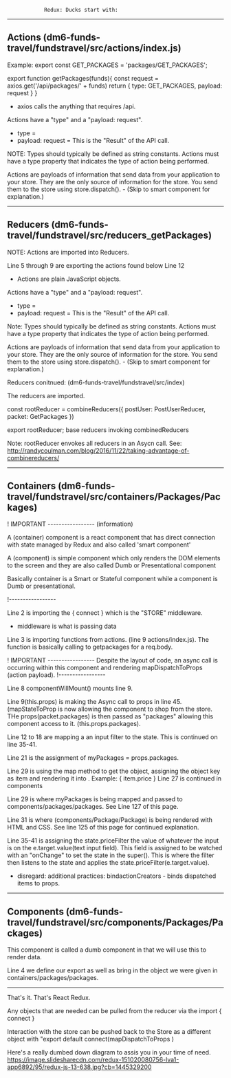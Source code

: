                 Redux: Ducks start with:
-----------------------------------------------------------

Actions (dm6-funds-travel/fundstravel/src/actions/index.js)
-----------------------------------------------------------

Example:
export const GET_PACKAGES = 'packages/GET_PACKAGES';


export function getPackages(funds){
  const request = axios.get('/api/packages/' + funds)
  return {
    type: GET_PACKAGES,
    payload: request
  }
}

* axios calls the anything that requires /api. 

Actions have a "type" and a "payload: request".
- type               =   
- payload: request   =  This is the "Result" of the API call.

NOTE:
Types should typically be defined as string constants. Actions must have a type property that indicates the type of action being performed. 

Actions are payloads of information that send data from your application to your store. They are the only source of information for the store. You send them to the store using store.dispatch(). - (Skip to smart component for explanation.)


-----------------------------------------------------------

Reducers (dm6-funds-travel/fundstravel/src/reducers_getPackages)
-----------------------------------------------------------

NOTE: Actions are imported into Reducers.

Line 5 through 9 are exporting the actions found below Line 12 

* Actions are plain JavaScript objects. 

Actions have a "type" and a "payload: request".
- type               =   
- payload: request   =  This is the "Result" of the API call.

Note:
Types should typically be defined as string constants. Actions must have a type property that indicates the type of action being performed. 

Actions are payloads of information that send data from your application to your store. They are the only source of information for the store. You send them to the store using store.dispatch(). - (Skip to smart component for explanation.)

Reducers conitnued: (dm6-funds-travel/fundstravel/src/index)

The reducers are imported.

const rootReducer = combineReducers({
  postUser: PostUserReducer,
  packet: GetPackages
})

export rootReducer;
base reducers invoking combinedReducers

Note: rootReducer envokes all reducers in an Asycn call.
See: http://randycoulman.com/blog/2016/11/22/taking-advantage-of-combinereducers/



-----------------------------------------------------------

Containers (dm6-funds-travel/fundstravel/src/containers/Packages/Packages)
-----------------------------------------------------------


! IMPORTANT ----------------- (information)

A (container) component is a react component that has direct connection with state managed by Redux and also called 'smart component'

A (component) is simple component which only renders the DOM elements to the screen and they are also called Dumb or Presentational component

Basically container is a Smart or Stateful component while a component is Dumb or presentational.

!-----------------



Line 2 is importing the { connect } which is the "STORE" middleware.
* middleware is what is passing data

Line 3 is importing functions from actions. (line 9 actions/index.js).
The function is basically calling to getpackages for a req.body.

! IMPORTANT -----------------
Despite the layout of code, an async call is occurring within this component and rendering mapDispatchToProps (action payload).
!-----------------

Line 8 componentWillMount() mounts line 9.

Line 9(this.props) is making the Async call to props in line 45.
(mapStateToProp is now allowing the component to shop from the store. THe props(packet.packages) is then passed as "packages" allowing this component access to it. (this.props.packages). 

Line 12 to 18 are mapping a an input filter to the state. This is continued on line 35-41.

Line 21 is the assignment of myPackages = props.packages.

Line 29 is using the map method to get the object, assigning the object key as item and rendering it into <Package />.
Example: { item.price }
Line 27 is continued in components

Line 29 is where myPackages is being mapped and passed to components/packages/packages. See Line 127 of this page.

Line 31 is where <Package /> (components/Package/Package) is being rendered with HTML and CSS. See line 125 of this page for continued explanation.

Line 35-41 is assigning the state.priceFilter the value of whatever the input is on the e.target.value(text input field). This field is assigned to be watched with an "onChange" to set the state in the super(). This is where the filter then listens to the state and applies the state.priceFilter(e.target.value).

* disregard: 
additional practices: bindactionCreators - binds dispatched items to props.


-----------------------------------------------------------

Components (dm6-funds-travel/fundstravel/src/components/Packages/Packages)
-----------------------------------------------------------


This component is called a dumb component in that we will use this to render data.

Line 4 we define our export as well as bring in the object we were given in containers/packages/packages.

-----------------------------------------------------------

That's it. That's React Redux. 

Any objects that are needed can be pulled from the reducer via the import { connect }

Interaction with the store can be pushed back to the Store as a different object with "export default connect(mapDispatchToProps )

Here's a really dumbed down diagram to assis you in your time of need.
https://image.slidesharecdn.com/redux-151020080756-lva1-app6892/95/redux-js-13-638.jpg?cb=1445329200
